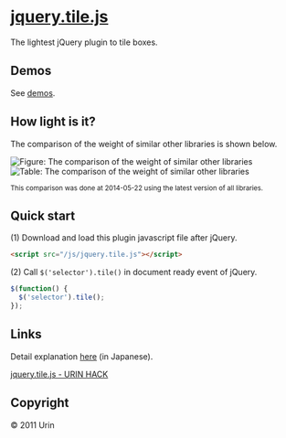 # [jquery.tile.js](//urin.github.io/jquery.tile.js/)
The lightest jQuery plugin to tile boxes.

## Demos
See [demos](//urin.github.io/jquery.tile.js/).

## How light is it?

The comparison of the weight of similar other libraries is shown below.

<img src="//raw.githubusercontent.com/wiki/urin/jquery.tile.js/images/script-size-comparison-graph.png" alt="Figure: The comparison of the weight of similar other libraries" title="The comparison of the weight of similar other libraries">

<img src="//raw.githubusercontent.com/wiki/urin/jquery.tile.js/images/script-size-comparison-table.png" alt="Table: The comparison of the weight of similar other libraries" title="Table: The comparison of the weight of similar other libraries">

<small>This comparison was done at 2014-05-22 using the latest version of all libraries.</small>

## Quick start
(1) Download and load this plugin javascript file after jQuery.  

```html
<script src="/js/jquery.tile.js"></script>
```

(2) Call `$('selector').tile()` in document ready event of jQuery.  

```javascript
$(function() {
  $('selector').tile();
});
```

## Links
Detail explanation [here](//urin.github.io/posts/2013/release-jquery-tile-js/) (in Japanese).

[jquery.tile.js - URIN HACK](//urin.github.io/posts/2013/release-jquery-tile-js/)

## Copyright
&copy; 2011 Urin

